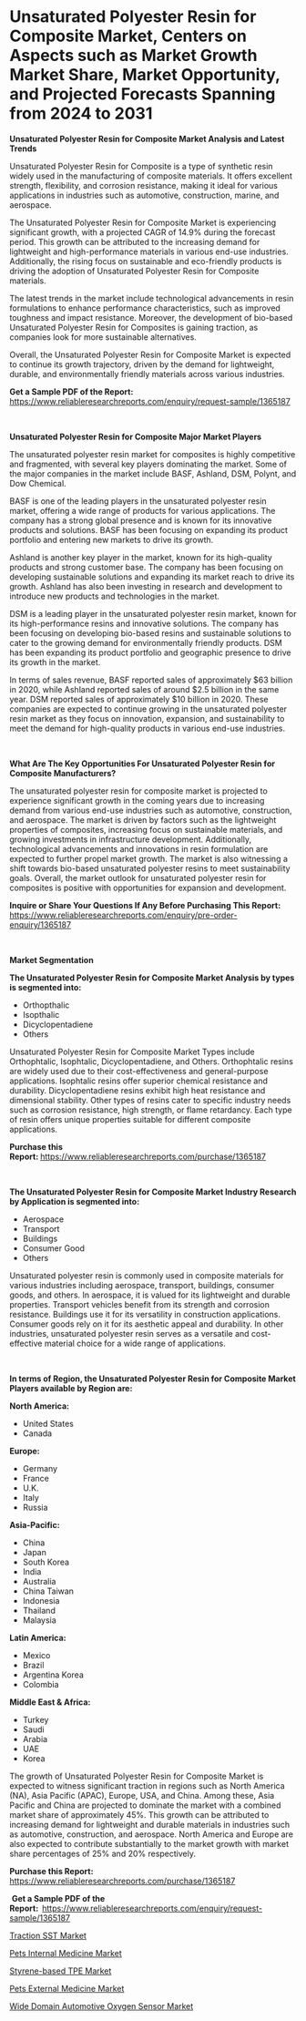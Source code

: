<p><h1>Unsaturated Polyester Resin for Composite Market, Centers on Aspects such as Market Growth Market Share, Market Opportunity, and Projected Forecasts Spanning from 2024 to 2031</h1></p><p><strong>Unsaturated Polyester Resin for Composite Market Analysis and Latest Trends</strong></p>
<p><p>Unsaturated Polyester Resin for Composite is a type of synthetic resin widely used in the manufacturing of composite materials. It offers excellent strength, flexibility, and corrosion resistance, making it ideal for various applications in industries such as automotive, construction, marine, and aerospace.</p><p>The Unsaturated Polyester Resin for Composite Market is experiencing significant growth, with a projected CAGR of 14.9% during the forecast period. This growth can be attributed to the increasing demand for lightweight and high-performance materials in various end-use industries. Additionally, the rising focus on sustainable and eco-friendly products is driving the adoption of Unsaturated Polyester Resin for Composite materials.</p><p>The latest trends in the market include technological advancements in resin formulations to enhance performance characteristics, such as improved toughness and impact resistance. Moreover, the development of bio-based Unsaturated Polyester Resin for Composites is gaining traction, as companies look for more sustainable alternatives.</p><p>Overall, the Unsaturated Polyester Resin for Composite Market is expected to continue its growth trajectory, driven by the demand for lightweight, durable, and environmentally friendly materials across various industries.</p></p>
<p><strong>Get a Sample PDF of the Report:&nbsp;</strong> <a href="https://www.reliableresearchreports.com/enquiry/request-sample/1365187">https://www.reliableresearchreports.com/enquiry/request-sample/1365187</a></p>
<p>&nbsp;</p>
<p><strong>Unsaturated Polyester Resin for Composite Major Market Players</strong></p>
<p><p>The unsaturated polyester resin market for composites is highly competitive and fragmented, with several key players dominating the market. Some of the major companies in the market include BASF, Ashland, DSM, Polynt, and Dow Chemical.</p><p>BASF is one of the leading players in the unsaturated polyester resin market, offering a wide range of products for various applications. The company has a strong global presence and is known for its innovative products and solutions. BASF has been focusing on expanding its product portfolio and entering new markets to drive its growth.</p><p>Ashland is another key player in the market, known for its high-quality products and strong customer base. The company has been focusing on developing sustainable solutions and expanding its market reach to drive its growth. Ashland has also been investing in research and development to introduce new products and technologies in the market.</p><p>DSM is a leading player in the unsaturated polyester resin market, known for its high-performance resins and innovative solutions. The company has been focusing on developing bio-based resins and sustainable solutions to cater to the growing demand for environmentally friendly products. DSM has been expanding its product portfolio and geographic presence to drive its growth in the market.</p><p>In terms of sales revenue, BASF reported sales of approximately $63 billion in 2020, while Ashland reported sales of around $2.5 billion in the same year. DSM reported sales of approximately $10 billion in 2020. These companies are expected to continue growing in the unsaturated polyester resin market as they focus on innovation, expansion, and sustainability to meet the demand for high-quality products in various end-use industries.</p></p>
<p>&nbsp;</p>
<p><strong>What Are The Key Opportunities For Unsaturated Polyester Resin for Composite Manufacturers?</strong></p>
<p><p>The unsaturated polyester resin for composite market is projected to experience significant growth in the coming years due to increasing demand from various end-use industries such as automotive, construction, and aerospace. The market is driven by factors such as the lightweight properties of composites, increasing focus on sustainable materials, and growing investments in infrastructure development. Additionally, technological advancements and innovations in resin formulation are expected to further propel market growth. The market is also witnessing a shift towards bio-based unsaturated polyester resins to meet sustainability goals. Overall, the market outlook for unsaturated polyester resin for composites is positive with opportunities for expansion and development.</p></p>
<p><strong>Inquire or Share Your Questions If Any Before Purchasing This Report:</strong> <a href="https://www.reliableresearchreports.com/enquiry/pre-order-enquiry/1365187">https://www.reliableresearchreports.com/enquiry/pre-order-enquiry/1365187</a></p>
<p>&nbsp;</p>
<p><strong>Market Segmentation</strong></p>
<p><strong>The Unsaturated Polyester Resin for Composite Market Analysis by types is segmented into:</strong></p>
<p><ul><li>Orthopthalic</li><li>Isopthalic</li><li>Dicyclopentadiene</li><li>Others</li></ul></p>
<p><p>Unsaturated Polyester Resin for Composite Market Types include Orthophtalic, Isophtalic, Dicyclopentadiene, and Others. Orthophtalic resins are widely used due to their cost-effectiveness and general-purpose applications. Isophtalic resins offer superior chemical resistance and durability. Dicyclopentadiene resins exhibit high heat resistance and dimensional stability. Other types of resins cater to specific industry needs such as corrosion resistance, high strength, or flame retardancy. Each type of resin offers unique properties suitable for different composite applications.</p></p>
<p><strong>Purchase this Report:&nbsp;</strong><a href="https://www.reliableresearchreports.com/purchase/1365187">https://www.reliableresearchreports.com/purchase/1365187</a></p>
<p>&nbsp;</p>
<p><strong>The Unsaturated Polyester Resin for Composite Market Industry Research by Application is segmented into:</strong></p>
<p><ul><li>Aerospace</li><li>Transport</li><li>Buildings</li><li>Consumer Good</li><li>Others</li></ul></p>
<p><p>Unsaturated polyester resin is commonly used in composite materials for various industries including aerospace, transport, buildings, consumer goods, and others. In aerospace, it is valued for its lightweight and durable properties. Transport vehicles benefit from its strength and corrosion resistance. Buildings use it for its versatility in construction applications. Consumer goods rely on it for its aesthetic appeal and durability. In other industries, unsaturated polyester resin serves as a versatile and cost-effective material choice for a wide range of applications.</p></p>
<p>&nbsp;</p>
<p><strong>In terms of Region, the Unsaturated Polyester Resin for Composite Market Players available by Region are:</strong></p>
<p>
    <p> <strong> North America: </strong>
        <ul>
            <li>United States</li>
            <li>Canada</li>
        </ul>
        </p> 
    <p> <strong> Europe: </strong>
        <ul>
            <li>Germany</li>
            <li>France</li>
            <li>U.K.</li>
            <li>Italy</li>
            <li>Russia</li>
        </ul>
        </p> 
    <p> <strong> Asia-Pacific: </strong>
        <ul>
            <li>China</li>
            <li>Japan</li>
            <li>South Korea</li>
            <li>India</li>
            <li>Australia</li>
            <li>China Taiwan</li>
            <li>Indonesia</li>
            <li>Thailand</li>
            <li>Malaysia</li>
        </ul>
        </p> 
    <p> <strong> Latin America: </strong>
        <ul>
            <li>Mexico</li>
            <li>Brazil</li>
            <li>Argentina Korea</li>
            <li>Colombia</li>
        </ul>
        </p> 
    <p> <strong> Middle East & Africa: </strong>
        <ul>
            <li>Turkey</li>
            <li>Saudi</li>
            <li>Arabia</li>
            <li>UAE</li>
            <li>Korea</li>
        </ul>
    </p>
    </p>
<p><p>The growth of Unsaturated Polyester Resin for Composite Market is expected to witness significant traction in regions such as North America (NA), Asia Pacific (APAC), Europe, USA, and China. Among these, Asia Pacific and China are projected to dominate the market with a combined market share of approximately 45%. This growth can be attributed to increasing demand for lightweight and durable materials in industries such as automotive, construction, and aerospace. North America and Europe are also expected to contribute substantially to the market growth with market share percentages of 25% and 20% respectively.</p></p>
<p><strong>Purchase this Report: </strong><a href="https://www.reliableresearchreports.com/purchase/1365187">https://www.reliableresearchreports.com/purchase/1365187</a></p>
<p>&nbsp;<strong>Get a Sample PDF of the Report:&nbsp;&nbsp;</strong><a href="https://www.reliableresearchreports.com/enquiry/request-sample/1365187">https://www.reliableresearchreports.com/enquiry/request-sample/1365187</a></p>
<p><strong></strong></p>
<p><p><a href="https://medium.com/@armandhilll1/decoding-traction-sst-market-metrics-market-share-trends-and-growth-patterns-8a63450de5f3">Traction SST Market</a></p><p><a href="https://issuu.com/reportprime-2/docs/pets-internal-medicine-market-size-2030.pptx">Pets Internal Medicine Market</a></p><p><a href="https://github.com/sonuprakash1/Market-Research-Report-List-1/blob/main/styrene-based-tpe-market.md">Styrene-based TPE Market</a></p><p><a href="https://issuu.com/reportprime-2/docs/pets-external-medicine-market-size-2030.pptx">Pets External Medicine Market</a></p><p><a href="https://github.com/jhcraigie/Market-Research-Report-List-1/blob/main/wide-domain-automotive-oxygen-sensor-market.md">Wide Domain Automotive Oxygen Sensor Market</a></p></p>